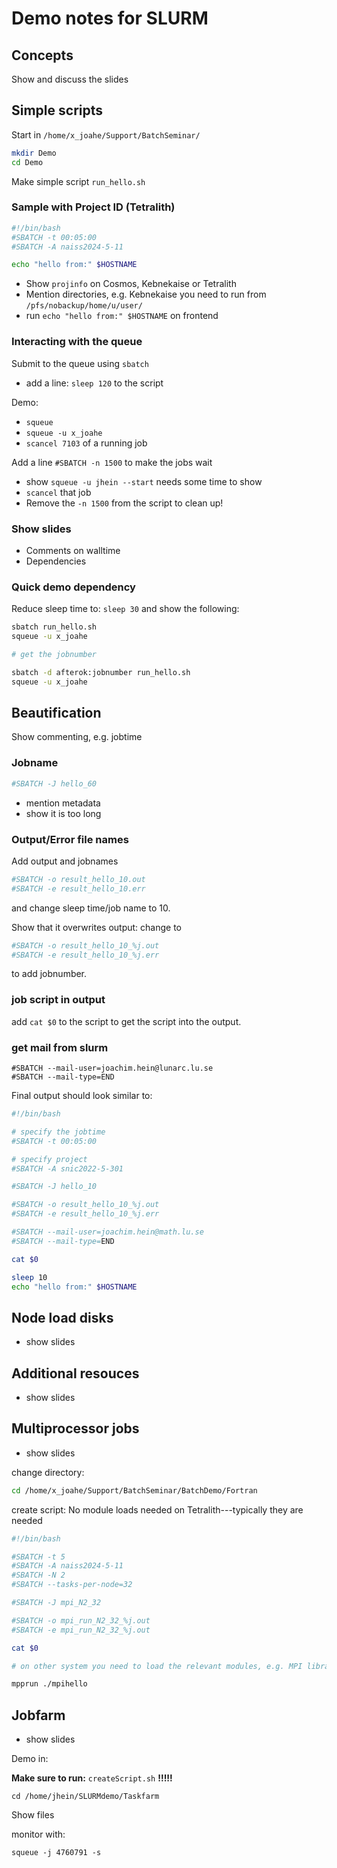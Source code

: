# Demo notes for SLURM

## Concepts

Show and discuss the slides

## Simple scripts

Start in `/home/x_joahe/Support/BatchSeminar/`

```bash
mkdir Demo
cd Demo
```

Make simple script `run_hello.sh`

### Sample with Project ID (Tetralith)

```bash
#!/bin/bash
#SBATCH -t 00:05:00
#SBATCH -A naiss2024-5-11

echo "hello from:" $HOSTNAME
```

* Show `projinfo` on Cosmos, Kebnekaise or Tetralith
* Mention directories, e.g. Kebnekaise you need to run from `/pfs/nobackup/home/u/user/`
* run `echo "hello from:" $HOSTNAME` on frontend

### Interacting with the queue

Submit to the queue using `sbatch`

* add a line: `sleep 120` to the script

Demo:

* `squeue`
* `squeue -u x_joahe`
* `scancel 7103` of a running job

Add a line `#SBATCH -n 1500` to make the jobs wait

* show `squeue -u jhein --start` needs some time to show
* `scancel` that job
* Remove the `-n 1500` from the script to clean up!

### Show slides

* Comments on walltime
* Dependencies

### Quick demo dependency

Reduce sleep time to: `sleep 30` and show the following:

```bash
sbatch run_hello.sh
squeue -u x_joahe

# get the jobnumber

sbatch -d afterok:jobnumber run_hello.sh
squeue -u x_joahe
```

## Beautification

Show commenting, e.g. jobtime

### Jobname

```bash
#SBATCH -J hello_60
```

* mention metadata
* show it is too long

### Output/Error file names

Add output and jobnames 

```bash
#SBATCH -o result_hello_10.out
#SBATCH -e result_hello_10.err
```

and change sleep time/job name to 10.

Show that it overwrites output: change to

```bash
#SBATCH -o result_hello_10_%j.out
#SBATCH -e result_hello_10_%j.err
```

to add jobnumber.

### job script in output

add `cat $0` to the script to get the script into the output.

### get mail from slurm

```
#SBATCH --mail-user=joachim.hein@lunarc.lu.se
#SBATCH --mail-type=END
```

Final output should look similar to:

```bash
#!/bin/bash

# specify the jobtime
#SBATCH -t 00:05:00

# specify project
#SBATCH -A snic2022-5-301

#SBATCH -J hello_10

#SBATCH -o result_hello_10_%j.out
#SBATCH -e result_hello_10_%j.err

#SBATCH --mail-user=joachim.hein@math.lu.se
#SBATCH --mail-type=END

cat $0

sleep 10
echo "hello from:" $HOSTNAME
```

## Node load disks

* show slides

## Additional resouces

* show slides

## Multiprocessor jobs

* show slides

change directory:

```sh
cd /home/x_joahe/Support/BatchSeminar/BatchDemo/Fortran
```

create script:
No module loads needed on Tetralith---typically they are needed

```bash
#!/bin/bash

#SBATCH -t 5
#SBATCH -A naiss2024-5-11
#SBATCH -N 2
#SBATCH --tasks-per-node=32

#SBATCH -J mpi_N2_32

#SBATCH -o mpi_run_N2_32_%j.out
#SBATCH -e mpi_run_N2_32_%j.out

cat $0

# on other system you need to load the relevant modules, e.g. MPI library

mpprun ./mpihello
```

## Jobfarm

* show slides

Demo in:

**Make sure to run:** `createScript.sh` **!!!!!**

```
cd /home/jhein/SLURMdemo/Taskfarm
```

Show files

monitor with:

```
squeue -j 4760791 -s
```
